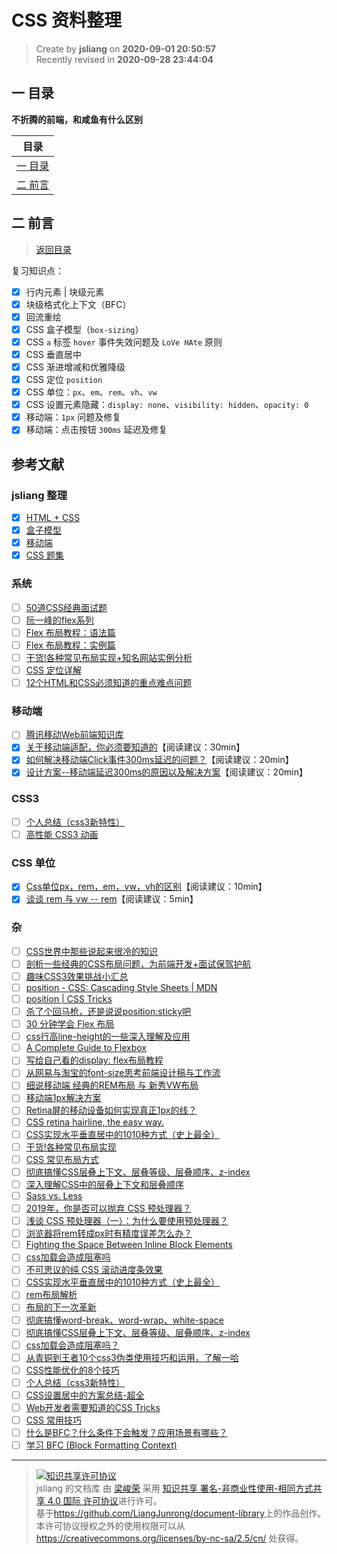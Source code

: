 CSS 资料整理
===

> Create by **jsliang** on **2020-09-01 20:50:57**  
> Recently revised in **2020-09-28 23:44:04**

## <a name="chapter-one" id="chapter-one"></a>一 目录

**不折腾的前端，和咸鱼有什么区别**

| 目录 |
| --- |
| [一 目录](#chapter-one) |
| <a name="catalog-chapter-two" id="catalog-chapter-two"></a>[二 前言](#chapter-two) |

## <a name="chapter-two" id="chapter-two"></a>二 前言

> [返回目录](#chapter-one)

复习知识点：

* [x] 行内元素 | 块级元素
* [x] 块级格式化上下文（BFC）
* [x] 回流重绘
* [x] CSS 盒子模型（`box-sizing`）
* [x] CSS `a` 标签 `hover` 事件失效问题及 `LoVe HAte` 原则
* [x] CSS 垂直居中
* [x] CSS 渐进增减和优雅降级
* [x] CSS 定位 `position`
* [x] CSS 单位：`px`、`em`、`rem`、`vh`、`vw`
* [x] CSS 设置元素隐藏：`display: none`、`visibility: hidden`、`opacity: 0`
* [x] 移动端：`1px` 问题及修复
* [x] 移动端：点击按钮 `300ms` 延迟及修复

## 参考文献

### jsliang 整理

* [x] [HTML + CSS](https://github.com/LiangJunrong/document-library/blob/master/other-library/interview/%E9%9D%A2%E8%AF%95%E8%B5%84%E6%96%99%E6%95%B4%E7%90%86/CSS/HTML%2BCSS.md)
* [x] [盒子模型](https://github.com/LiangJunrong/document-library/blob/master/other-library/interview/%E9%9D%A2%E8%AF%95%E8%B5%84%E6%96%99%E6%95%B4%E7%90%86/CSS/%E7%9B%92%E5%AD%90%E6%A8%A1%E5%9E%8B.md)
* [x] [移动端](https://github.com/LiangJunrong/document-library/blob/master/other-library/interview/%E9%9D%A2%E8%AF%95%E8%B5%84%E6%96%99%E6%95%B4%E7%90%86/CSS/%E7%A7%BB%E5%8A%A8%E7%AB%AF.md)
* [x] [CSS 题集](https://github.com/LiangJunrong/document-library/blob/master/other-library/interview/%E9%9D%A2%E8%AF%95%E8%B5%84%E6%96%99%E6%95%B4%E7%90%86/CSS/CSS%20%E9%A2%98%E9%9B%86.md)

### 系统

* [ ] [50道CSS经典面试题](https://segmentfault.com/a/1190000013325778)
* [ ] [阮一峰的flex系列](https://www.ruanyifeng.com/blog/2015/07/flex-grammar.html)
* [ ] [Flex 布局教程：语法篇](http://www.ruanyifeng.com/blog/2015/07/flex-grammar.html)
* [ ] [Flex 布局教程：实例篇](http://www.ruanyifeng.com/blog/2015/07/flex-examples.html)
* [ ] [干货!各种常见布局实现+知名网站实例分析](https://juejin.im/post/6844903574929932301)
* [ ] [CSS 定位详解](http://www.ruanyifeng.com/blog/2019/11/css-position.html)
* [ ] [12个HTML和CSS必须知道的重点难点问题](https://juejin.im/post/6844903567707357197)

### 移动端

* [ ] [腾讯移动Web前端知识库](https://github.com/hoosin/mobile-web-favorites)
* [x] [关于移动端适配，你必须要知道的](https://juejin.im/post/6844903845617729549)【阅读建议：30min】
* [x] [如何解决移动端Click事件300ms延迟的问题？](https://zhuanlan.zhihu.com/p/69522350)【阅读建议：20min】
* [x] [设计方案--移动端延迟300ms的原因以及解决方案](https://www.cnblogs.com/chengxs/p/11064469.html)【阅读建议：20min】

### CSS3

* [ ] [个人总结（css3新特性）](https://juejin.im/post/6844903518520901639)
* [ ] [高性能 CSS3 动画](https://github.com/AlloyTeam/Mars/blob/master/performance/high-performance-css3-animation.md)

### CSS 单位

* [x] [Css单位px，rem，em，vw，vh的区别](https://www.cnblogs.com/theblogs/p/10516098.html)【阅读建议：10min】
* [x] [谈谈 rem 与 vw -- rem](https://www.jianshu.com/p/1a9b5d48afa2)【阅读建议：5min】

### 杂

* [ ] [CSS世界中那些说起来很冷的知识](https://juejin.im/post/6844903635248218126)
* [ ] [剖析一些经典的CSS布局问题，为前端开发+面试保驾护航](https://juejin.im/post/6844903962529759239)
* [ ] [趣味CSS3效果挑战小汇总]([https://link](https://juejin.im/post/6844903896473665550))
* [ ] [position - CSS: Cascading Style Sheets | MDN](https://developer.mozilla.org/en-US/docs/Web/CSS/position)
* [ ] [position | CSS Tricks](https://css-tricks.com/almanac/properties/p/position/)
* [ ] [杀了个回马枪，还是说说position:sticky吧](https://www.zhangxinxu.com/wordpress/2018/12/css-position-sticky/)
* [ ] [30 分钟学会 Flex 布局](https://zhuanlan.zhihu.com/p/25303493)
* [ ] [css行高line-height的一些深入理解及应用](https://www.zhangxinxu.com/wordpress/2009/11/css%E8%A1%8C%E9%AB%98line-height%E7%9A%84%E4%B8%80%E4%BA%9B%E6%B7%B1%E5%85%A5%E7%90%86%E8%A7%A3%E5%8F%8A%E5%BA%94%E7%94%A8/)
* [ ] [A Complete Guide to Flexbox](https://css-tricks.com/snippets/css/a-guide-to-flexbox/)
* [ ] [写给自己看的display: flex布局教程](https://www.zhangxinxu.com/wordpress/2018/10/display-flex-css3-css/)
* [ ] [从网易与淘宝的font-size思考前端设计稿与工作流](https://www.cnblogs.com/lyzg/p/4877277.html)
* [ ] [细说移动端 经典的REM布局 与 新秀VW布局](https://cloud.tencent.com/developer/article/1352187)
* [ ] [移动端1px解决方案](https://juejin.im/post/5d19b729f265da1bb2774865)
* [ ] [Retina屏的移动设备如何实现真正1px的线？](https://jinlong.github.io/2015/05/24/css-retina-hairlines/)
* [ ] [CSS retina hairline, the easy way.](http://dieulot.net/css-retina-hairline)
* [ ] [CSS实现水平垂直居中的1010种方式（史上最全）](https://juejin.im/post/5b9a4477f265da0ad82bf921)
* [ ] [干货!各种常见布局实现](https://juejin.im/post/5aa252ac518825558001d5de)
* [ ] [CSS 常见布局方式](https://juejin.im/post/599970f4518825243a78b9d5)
* [ ] [彻底搞懂CSS层叠上下文、层叠等级、层叠顺序、z-index](https://juejin.im/post/5b876f86518825431079ddd6)
* [ ] [深入理解CSS中的层叠上下文和层叠顺序](https://www.zhangxinxu.com/wordpress/2016/01/understand-css-stacking-context-order-z-index/)
* [ ] [Sass vs. Less](https://css-tricks.com/sass-vs-less/)
* [ ] [2019年，你是否可以抛弃 CSS 预处理器？](https://aotu.io/notes/2019/10/29/css-preprocessor/index.html)
* [ ] [浅谈 CSS 预处理器（一）：为什么要使用预处理器？](https://github.com/cssmagic/blog/issues/73)
* [ ] [浏览器将rem转成px时有精度误差怎么办？](https://www.zhihu.com/question/264372456)
* [ ] [Fighting the Space Between Inline Block Elements](https://css-tricks.com/fighting-the-space-between-inline-block-elements/)
* [ ] [css加载会造成阻塞吗](https://segmentfault.com/a/1190000018130499)
* [ ] [不可思议的纯 CSS 滚动进度条效果](https://juejin.im/post/6844903758074216462)
* [ ] [CSS实现水平垂直居中的1010种方式（史上最全）](https://juejin.im/post/6844903679242305544)
* [ ] [rem布局解析](https://juejin.im/post/6844903671143088136)
* [ ] [布局的下一次革新](https://juejin.im/post/6844903666374148103)
* [ ] [彻底搞懂word-break、word-wrap、white-space](https://juejin.im/post/6844903667863126030)
* [ ] [彻底搞懂CSS层叠上下文、层叠等级、层叠顺序、z-index](https://juejin.im/post/6844903667175260174)
* [ ] [css加载会造成阻塞吗？](https://juejin.im/post/6844903667733118983?utm_source=gold_browser_extension)
* [ ] [从青铜到王者10个css3伪类使用技巧和运用，了解一哈](https://juejin.im/post/6844903654756089864)
* [ ] [CSS性能优化的8个技巧](https://juejin.im/post/6844903649605320711?utm_source=gold_browser_extension)
* [ ] [个人总结（css3新特性）](https://juejin.im/post/6844903518520901639)
* [ ] [CSS设置居中的方案总结-超全](https://juejin.im/post/6844903560879013901)
* [ ] [Web开发者需要知道的CSS Tricks](https://juejin.im/post/6844903576561516558)
* [ ] [CSS 常用技巧](https://juejin.im/post/6844903619909648398)
* [ ] [什么是BFC？什么条件下会触发？应用场景有哪些？](http://47.98.159.95/my_blog/css/008.html)
* [ ] [学习 BFC (Block Formatting Context)](https://juejin.im/post/6844903495108132877)

---

> <a rel="license" href="http://creativecommons.org/licenses/by-nc-sa/4.0/"><img alt="知识共享许可协议" style="border-width:0" src="https://i.creativecommons.org/l/by-nc-sa/4.0/88x31.png" /></a><br /><span xmlns:dct="http://purl.org/dc/terms/" property="dct:title">jsliang 的文档库</span> 由 <a xmlns:cc="http://creativecommons.org/ns#" href="https://github.com/LiangJunrong/document-library" property="cc:attributionName" rel="cc:attributionURL">梁峻荣</a> 采用 <a rel="license" href="http://creativecommons.org/licenses/by-nc-sa/4.0/">知识共享 署名-非商业性使用-相同方式共享 4.0 国际 许可协议</a>进行许可。<br />基于<a xmlns:dct="http://purl.org/dc/terms/" href="https://github.com/LiangJunrong/document-library" rel="dct:source">https://github.com/LiangJunrong/document-library</a>上的作品创作。<br />本许可协议授权之外的使用权限可以从 <a xmlns:cc="http://creativecommons.org/ns#" href="https://creativecommons.org/licenses/by-nc-sa/2.5/cn/" rel="cc:morePermissions">https://creativecommons.org/licenses/by-nc-sa/2.5/cn/</a> 处获得。